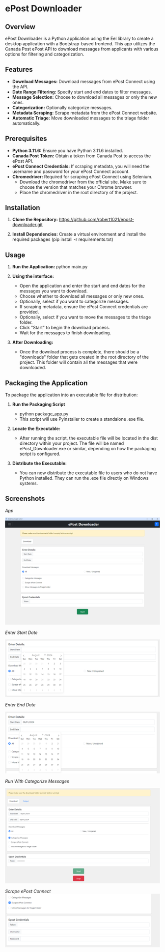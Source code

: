 # ePost Downloader

## Overview

ePost Downloader is a Python application using the Eel library to create a desktop application with a Bootstrap-based frontend.
This app utilizes the Canada Post ePost API to download messages from applicants with various options for filtering and categorization.

## Features

- **Download Messages:** Download messages from ePost Connect using the API.
- **Date Range Filtering:** Specify start and end dates to filter messages.
- **Message Selection:** Choose to download all messages or only the new ones.
- **Categorization:** Optionally categorize messages.
- **Metadata Scraping:** Scrape metadata from the ePost Connect website.
- **Automatic Triage:** Move downloaded messages to the triage folder automatically.

## Prerequisites

- **Python 3.11.6:** Ensure you have Python 3.11.6 installed.
- **Canada Post Token:** Obtain a token from Canada Post to access the ePost API. 
- **ePost Connect Credentials:** If scraping metadata, you will need the username and password for your ePost Connect account.
- **Chromedriver:** Required for scraping ePost Connect using Selenium.
    - Download the chromedriver from the official site. Make sure to choose the version that matches your Chrome browser.
    - Place the chromedriver in the root directory of the project.

## Installation

1. **Clone the Repository:** https://github.com/robert1021/epost-downloader.git

2. **Install Dependencies:** Create a virtual environment and install the required packages (pip install -r requirements.txt)

## Usage

1. **Run the Application:** python main.py

2. **Using the interface:**
    
    - Open the application and enter the start and end dates for the messages you want to download.
    - Choose whether to download all messages or only new ones.
    - Optionally, select if you want to categorize messages.
    - If scraping metadata, ensure the ePost Connect credentials are provided.
    - Optionally, select if you want to move the messages to the triage folder.
    - Click "Start" to begin the download process.
    - Wait for the messages to finish downloading.

3. **After Downloading:**
    - Once the download process is complete, there should be a "downloads" folder that gets created in the root directory of the project.
      This folder will contain all the messages that were downloaded.

## Packaging the Application

To package the application into an executable file for distribution:

1. **Run the Packaging Script**
   - python package_app.py
   - This script will use Pyinstaller to create a standalone .exe file.

2. **Locate the Executable:**
   - After running the script, the executable file will be located in the dist directory within your project.
     The file will be named ePost_Downloader.exe or similar, depending on how the packaging script is configured.
   
3. **Distribute the Executable:**
   - You can now distribute the executable file to users who do not have Python installed. They can run the .exe file directly on Windows systems.

## Screenshots

*App*

![App](./assets/app.PNG)

*Enter Start Date*

![Enter Start Date](./assets/start-date.PNG)

*Enter End Date*

![Enter End Date](./assets/end-date.PNG)

*Run With Categorize Messages*

![Run With Categorize Messages](./assets/start-categorize-messages.PNG)

*Scrape ePost Connect*
![Scrape ePost Connect](./assets/scrape-epost-connect.PNG)